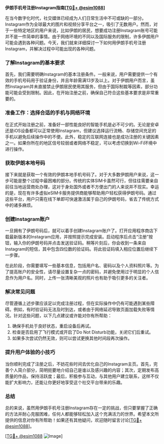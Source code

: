 **伊朗手机号注册Instagram指南[[TG💪+ @esim1088](https://t.me/s/esim1088)]**

在当今数字化时代，社交媒体已经成为人们日常生活中不可或缺的一部分。Instagram作为全球最大的图片和视频分享平台之一，吸引了无数用户。然而，对于一些特定地区的用户来说，比如伊朗的居民，想要成功注册Instagram账号可能并不是一件简单的事情。由于网络环境的不同以及国际服务的限制，许多伊朗用户可能会遇到各种问题。今天，我们就来详细探讨一下如何用伊朗手机号注册Instagram，并解决过程中可能出现的各种问题。

### 了解Instagram的基本要求

首先，我们需要明确Instagram的基本注册条件。一般来说，用户需要提供一个有效的手机号码用于验证身份，并且年龄需满13岁及以上。对于伊朗用户而言，虽然Instagram并未直接禁止伊朗居民使用其服务，但由于国际制裁等因素，部分功能可能会受到限制。因此，在开始注册之前，确保自己符合这些基本要求是非常重要的。

### 准备工作：选择合适的手机与网络环境

在正式开始注册之前，准备好一部性能良好的智能手机是必不可少的。无论是安卓还是iOS设备都可以正常使用Instagram，但建议选择运行流畅、存储空间充足的手机以避免后续操作中的不便。此外，稳定的互联网连接也是成功注册的关键因素之一。如果你所在的地区信号较弱或者网络不稳定，可以考虑切换到Wi-Fi环境中进行操作。

### 获取伊朗本地号码

接下来就是获取一个有效的伊朗本地手机号码了。对于大多数伊朗用户来说，这一步可能是整个过程中最困难的部分。传统的实体SIM卡虽然可行，但往往需要亲自前往当地运营商处办理，这对于身处国外或者不方便出门的人来说并不现实。幸运的是，现在有许多虚拟eSIM卡服务提供商能够帮助用户轻松获得伊朗号码。通过这些平台，用户只需在线下单即可快速激活属于自己的伊朗号码，省去了传统方式中的诸多麻烦。

### 创建Instagram账户

一旦拥有了伊朗号码后，就可以着手创建Instagram账户了。打开应用程序商店下载最新版本的Instagram应用，并按照提示完成安装。启动程序后点击“注册”按钮，输入你的伊朗号码并点击发送验证码。稍等片刻后，你会收到一条来自Instagram的短信，其中包含四位数的验证码。将此验证码填入相应位置后继续下一步骤。

在此阶段，你需要填写一些基本信息，包括用户名、密码以及个人资料照片等。为了提高账户的安全性，请尽量设置复杂一点的密码，并避免使用过于明显的个人信息作为用户名。同时，上传一张清晰美观的照片也有助于吸引更多的关注者。

### 解决常见问题

尽管遵循上述步骤应该足以完成注册过程，但在实际操作中仍有可能遇到某些障碍。例如，有时验证码无法及时到达，或者由于网络延迟导致页面加载失败等情况。针对这些问题，以下几点建议或许能对你有所帮助：

1. 确保手机处于良好状态，重启设备后再试。
2. 检查是否启用了飞行模式或开启了Do Not Disturb功能，关闭它们后重试。
3. 如果多次尝试仍然无效，则可以尝试更换其他时间段再次操作。

### 提升用户体验的小技巧

当你顺利完成了注册之后，不妨花些时间去优化自己的Instagram主页。首先，完善个人简介部分，简明扼要地介绍自己是谁以及感兴趣的内容；其次，定期发布高质量的作品，保持活跃度；最后，积极参与互动，与其他用户建立联系，这样不仅能扩大影响力，还能让你更好地享受这个社交平台带来的乐趣。

### 总结

总的来说，虽然用伊朗手机号注册Instagram存在一定的挑战，但只要掌握了正确的方法并耐心克服困难，任何人都能够轻松加入这个充满活力的世界。希望本文所提供的信息对你有所帮助！如果还有其他疑问，欢迎随时留言讨论[[TG💪+ @esim1088](https://t.me/s/esim1088)]。

[[TG💪+ @esim1088](https://t.me/s/esim1088) ![Image](https://i.postimg.cc/4NQfJmqS/Snipaste-2025-05-13-00-14-12.png)]